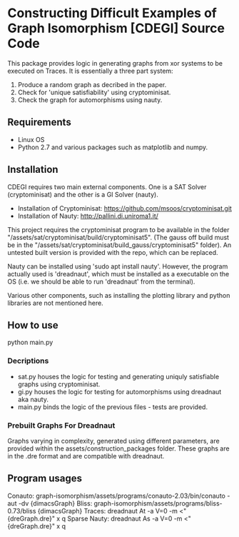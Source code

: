 # Constructing Difficult Examples of Graph Isomorphism [CDEGI] Source Code
This package provides logic in generating graphs from xor systems to be executed on Traces. It is essentially a three part system:
1. Produce a random graph as decribed in the paper.
2. Check for 'unique satisfiability' using cryptominisat.
3. Check the graph for automorphisms using nauty.
 
## Requirements
* Linux OS
* Python 2.7 and various packages such as matplotlib and numpy. 

## Installation 
CDEGI requires two main external components. One is a SAT Solver (cryptominisat) and the other is a GI Solver (nauty).
* Installation of Cryptominisat: https://github.com/msoos/cryptominisat.git
* Installation of Nauty: http://pallini.di.uniroma1.it/

This project requires the cryptominisat program to be available in the folder "/assets/sat/cryptominisat/build/cryptominisat5". (The gauss off build must be in the "/assets/sat/cryptominisat/build_gauss/cryptominisat5" folder). An untested built version is provided with the repo, which can be replaced.

Nauty can be installed using 'sudo apt install nauty'. However, the program actually used is 'dreadnaut', which must be installed as a executable on the OS (i.e. we should be able to run 'dreadnaut' from the terminal).

Various other components, such as installing the plotting library and python libraries are not mentioned here.

 
 ## How to use
 python main.py
 
 ### Decriptions
 * sat.py houses the logic for testing and generating uniquly satisfiable graphs using cryptominisat.
 * gi.py houses the logic for testing for automorphisms using dreadnaut aka nauty.
 * main.py binds the logic of the previous files - tests are provided.

### Prebuilt Graphs For Dreadnaut
Graphs varying in complexity, generated using different parameters, are provided within the assets/construction_packages folder. These graphs are in the .dre format and are compatible with dreadnaut.

## Program usages
Conauto: graph-isomorphism/assets/programs/conauto-2.03/bin/conauto -aut -dv {dimacsGraph}
Bliss: graph-isomorphism/assets/programs/bliss-0.73/bliss {dimacsGraph}
Traces: dreadnaut
    At -a V=0 -m <"{dreGraph.dre}" x q
Sparse Nauty: dreadnaut
    As -a V=0 -m <"{dreGraph.dre}" x q
    